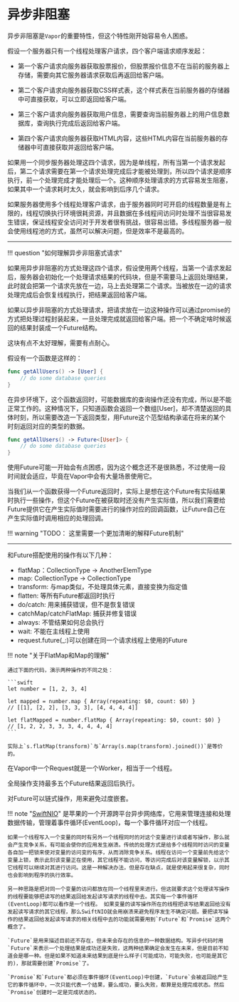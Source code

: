 # 异步非阻塞

异步非阻塞是`Vapor`的重要特性，但这个特性刚开始容易令人困惑。

假设一个服务器只有一个线程处理客户请求，四个客户端请求顺序发起：

- 第一个客户请求向服务器获取股票报价，但股票报价信息不在当前的服务器上存储，需要向其它服务器请求获取后再返回给客户端。

- 第二个客户请求向服务器获取CSS样式表，这个样式表在当前服务器的存储器中可直接获取，可以立即返回给客户端。

- 第三个客户请求向服务器获取用户信息，需要查询当前服务器上的用户信息数据库，查询执行完成后返回给客户端。

- 第四个客户请求向服务器获取HTML内容，这些HTML内容在当前服务器的存储器中可直接获取并返回给客户端。

如果用一个同步服务器处理这四个请求，因为是单线程，所有当第一个请求发起后，第二个请求需要在第一个请求处理完成后才能被处理到，所以四个请求是顺序执行，前一个处理完成才能处理后一个。这种顺序处理请求的方式容易发生阻塞，如果其中一个请求耗时太久，就会影响到后序几个请求。

如果服务器使用多个线程处理客户请求，由于服务器同时可开启的线程数量是有上限的，线程切换执行环境很耗资源，并且数据在多线程间访问时处理不当很容易发生错误，保证线程安全访问对于开发者很有挑战，很容易出错。多线程服务器一般会使用线程池的方式，虽然可以解决问题，但是效率不是最高的。

---

!!! question "如何理解异步非阻塞式请求"

如果用异步非阻塞的方式处理这四个请求，假设使用两个线程，当第一个请求发起后，服务器会初始化一个处理请求结果的代码块，但是不需要马上返回处理结果，此时就会把第一个请求先放在一边，马上去处理第二个请求。当被放在一边的请求处理完成后会恢复线程执行，把结果返回给客户端。

如果以异步非阻塞的方式处理请求，把请求放在一边这种操作可以通过promise的方式把处理过程封装起来，一旦处理完成就返回给客户端。把一个不确定啥时候返回的结果封装成一个Future结构。

这块有点不太好理解，需要有点耐心。

假设有一个函数是这样的：

```swift
func getAllUsers() -> [User] {
    // do some database queries
}
```
在异步环境下，这个函数返回时，可能数据库的查询操作还没有完成，所以是不能正常工作的。这种情况下，只知道函数会返回一个数组[User]，却不清楚返回的具体时刻，所以需要改造一下返回类型，用Future<Type>这个范型结构承诺在将来的某个时刻返回对应的类型的数据。

```swift 
func getAllUsers() -> Future<[User]> {
    // do some database queries
}
```

使用Future可能一开始会有点困惑，因为这个概念还不是很熟悉，不过使用一段时间就会适应，毕竟在Vapor中会有大量场景使用它。

当我们从一个函数获得一个Future返回时，实际上是想在这个Future有实际结果时执行一些操作，但这个Future在被获取时还没有产生实际值，所以我们需要给Future提供它在产生实际值时需要进行的操作对应的回调函数，让Future自己在产生实际值时调用相应的处理回调。

!!! warning "TODO： 这里需要一个更加清晰的解释Future机制"

--- 

和Future搭配使用的操作有以下几种：

- flatMap：CollectionType<ElemType> -> AnotherElemType
- map: CollectionType<ElemType> -> CollectionType<AnotherElemType>
- transform: 与map类似，不处理具体元素，直接变换为指定值
- flatten: 等所有Future都返回时执行
- do/catch: 用来捕获错误，但不是恢复错误
- catchMap/catchFlatMap: 捕获并修复错误
- always: 不管结果如何总会执行
- wait: 不能在主线程上使用
- request.future(_:)可以创建在同一个请求线程上使用的Future

!!! note "关于FlatMap和Map的理解"

    通过下面的代码，演示两种操作的不同之处：

    ```swift
    let number = [1, 2, 3, 4]

    let mapped = number.map { Array(repeating: $0, count: $0) }
    // [[1], [2, 2], [3, 3, 3], [4, 4, 4, 4]]

    let flatMapped = number.flatMap { Array(repeating: $0, count: $0) }
    // [1, 2, 2, 3, 3, 3, 4, 4, 4, 4]
    ```

    实际上`s.flatMap(transform)`与`Array(s.map(transform).joined())`是等价的。


在Vapor中一个Request就是一个Worker，相当于一个线程。

全局操作支持最多五个Future结果返回后执行。

对Future可以链式操作，用来避免过度嵌套。

!!! note "[SwiftNIO](https://github.com/apple/swift-nio)"
    是苹果的一个开源跨平台异步网络库，它用来管理连接和处理数据传输，管理着事件循环(EventLoop)，每一个事件循环对应一个线程。

    如果一个线程写入一个变量的同时有另外一个线程同时的对这个变量进行读或者写操作，那么就会产生竞争关系，有可能会使你的应用发生崩溃。传统的处理方式是给多个线程同时访问的变量各自加一把锁来使对变量的访问变的有序，从而消除竞争关系。线程在访问一个变量前先给这个变量上锁，表示此刻该变量正在使用，其它线程不能访问，等访问完成后对该变量解锁，以示其它线程可以继续对其进行访问。这是一种解决办法，但是存在缺点，就是使用起来很复杂，同时也会影响到程序的执行效率。

    另一种思路是把对同一个变量的访问都放在同一个线程里来进行。但这就要求这个处理读写操作的线程要能够把读写的结果返回给发起读写请求的线程中去。其实每一个事件循环(EventLoop)都可以看作是一个线程。 如果变量的读写操作所在的线程把读写结果返回给没有发起读写请求的其它线程，那么SwiftNIO就会用崩溃来避免程序发生不确定问题。要把读写操作的结果返回给发起读写请求的相关线程中去的功能就需要用到`Future`和`Promise`这两个概念了。

    `Future`是用来描述目前还不存在，但未来会存在的信息的一种数据结构。写异步代码时用`Future`来表示一个处理结果是成功还是失败，这两种结果确定会发生在未来，但是目前不知道会是哪一种。但是如果不知道未来结果到底是什么样子(可能成功，可能失败，也可能是其它的)，那就需要创建`Promise`了。

    `Promise`和`Future`都必须在事件循环(EventLoop)中创建，`Future`会被返回给产生它的事件循环中，一次只能代表一个结果，要么成功，要么失败，都算是处理完成状态。然后`Promise`创建时一定是完成状态的。